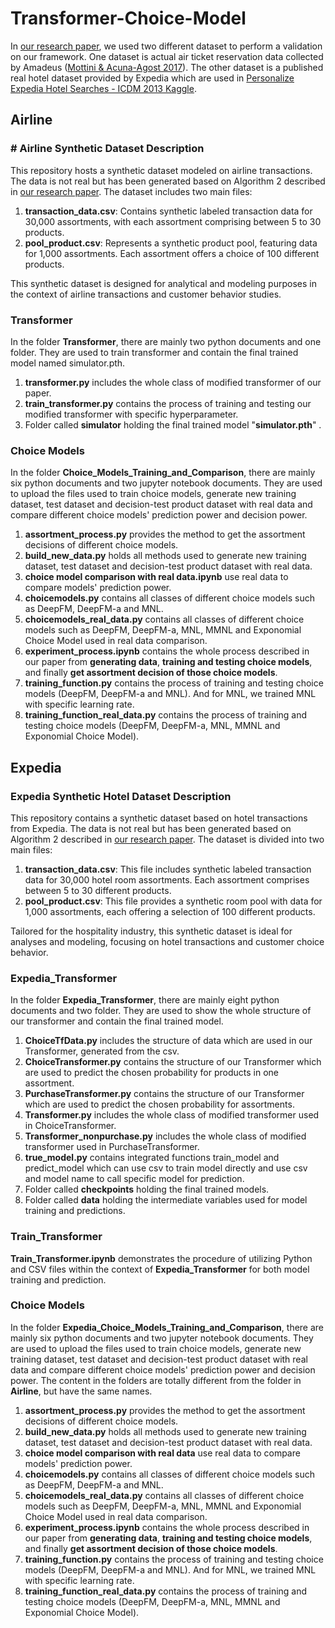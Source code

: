 # Transformer-Choice-Model
In [our research paper](https://papers.ssrn.com/sol3/papers.cfm?abstract_id=4298996), we used two different dataset to perform a validation on our framework. One dataset is actual air ticket reservation data collected by Amadeus \([Mottini & Acuna-Agost 2017](https://dl.acm.org/doi/abs/10.1145/3097983.3098005)\). The other dataset is a published real hotel dataset provided
by Expedia which are used in [Personalize Expedia Hotel Searches -
ICDM 2013 Kaggle](https://www.kaggle.com/competitions/expedia-personalized-sort/overview). 

## Airline
### # Airline Synthetic Dataset Description
This repository hosts a synthetic dataset modeled on airline transactions. The data is not real but has been generated based on Algorithm 2 described in [our research paper](https://papers.ssrn.com/sol3/papers.cfm?abstract_id=4298996). The dataset includes two main files:
1. **transaction_data.csv**: Contains synthetic labeled transaction data for 30,000 assortments, with each assortment comprising between 5 to 30 products.
2. **pool_product.csv**: Represents a synthetic product pool, featuring data for 1,000 assortments. Each assortment offers a choice of 100 different products.

This synthetic dataset is designed for analytical and modeling purposes in the context of airline transactions and customer behavior studies.

### Transformer
In the folder **Transformer**, there are mainly two python documents and one folder. They are used to train transformer and contain the final trained model named simulator.pth.
1. **transformer.py** includes the whole class of modified transformer of our paper.
2. **train_transformer.py** contains the process of training and testing our modified transformer with specific hyperparameter.
3. Folder called **simulator** holding the final trained model "**simulator.pth**" .
### Choice Models
In the folder **Choice_Models_Training_and_Comparison**, there are mainly six python documents and two jupyter notebook documents. They are used to upload the files used to train choice models, generate new training dataset, test dataset and decision-test product dataset with real data and compare different choice models' prediction power and decision power.
1. **assortment_process.py** provides the method to get the assortment decisions of different choice models.
2. **build_new_data.py** holds all methods used to generate new training dataset, test dataset and decision-test product dataset with real data.
3. **choice model comparison with real data.ipynb** use real data to compare models' prediction power. 
4. **choicemodels.py** contains all classes of different choice models such as DeepFM, DeepFM-a and MNL. 
5. **choicemodels_real_data.py** contains all classes of different choice models such as DeepFM, DeepFM-a, MNL, MMNL and Exponomial Choice Model used in real data comparison.
6. **experiment_process.ipynb** contains the whole process described in our paper from **generating data**, **training and testing choice models**, and finally **get assortment decision of those choice models**.
7. **training_function.py** contains the process of training and testing choice models (DeepFM, DeepFM-a and MNL). And for MNL, we trained MNL with specific learning rate.
8. **training_function_real_data.py** contains the process of training and testing choice models (DeepFM, DeepFM-a, MNL, MMNL and Exponomial Choice Model).


## Expedia
### Expedia Synthetic Hotel Dataset Description
This repository contains a synthetic dataset based on hotel transactions from Expedia. The data is not real but has been generated based on Algorithm 2 described in [our research paper](https://papers.ssrn.com/sol3/papers.cfm?abstract_id=4298996). The dataset is divided into two main files:
1. **transaction_data.csv**: This file includes synthetic labeled transaction data for 30,000 hotel room assortments. Each assortment comprises between 5 to 30 different products.
2. **pool_product.csv**: This file provides a synthetic room pool with data for 1,000 assortments, each offering a selection of 100 different products.

Tailored for the hospitality industry, this synthetic dataset is ideal for analyses and modeling, focusing on hotel transactions and customer choice behavior.
### Expedia_Transformer
In the folder **Expedia_Transformer**, there are mainly eight python documents and two folder. They are used to show the whole structure of our transformer and contain the final trained model.
1. **ChoiceTfData.py** includes the structure of data which are used in our Transformer, generated from the csv.
2. **ChoiceTransformer.py** contains the structure of our Transformer which are used to predict the chosen probability for products in one assortment.
3. **PurchaseTransformer.py** contains the structure of our Transformer which are used to predict the chosen probability for assortments.
4. **Transformer.py** includes the whole class of modified transformer used in ChoiceTransformer.
5. **Transformer_nonpurchase.py** includes the whole class of modified transformer used in PurchaseTransformer.
6. **true_model.py** contains integrated functions train_model and predict_model which can use csv to train model directly and use csv and model name to call specific model for prediction.
7. Folder called **checkpoints** holding the final trained models.
8. Folder called **data** holding the intermediate variables used for model training and predictions.

### Train_Transformer
**Train_Transformer.ipynb** demonstrates the procedure of utilizing Python and CSV files within the context of **Expedia_Transformer** for both model training and prediction.

### Choice Models
In the folder **Expedia_Choice_Models_Training_and_Comparison**, there are mainly six python documents and two jupyter notebook documents. They are used to upload the files used to train choice models, generate new training dataset, test dataset and decision-test product dataset with real data and compare different choice models' prediction power and decision power. The content in the folders are totally different from the folder in **Airline**, but have the same names.
1. **assortment_process.py** provides the method to get the assortment decisions of different choice models.
2. **build_new_data.py** holds all methods used to generate new training dataset, test dataset and decision-test product dataset with real data.
3. **choice model comparison with real data** use real data to compare models' prediction power. 
4. **choicemodels.py** contains all classes of different choice models such as DeepFM, DeepFM-a and MNL. 
5. **choicemodels_real_data.py** contains all classes of different choice models such as DeepFM, DeepFM-a, MNL, MMNL and Exponomial Choice Model used in real data comparison.
6. **experiment_process.ipynb** contains the whole process described in our paper from **generating data**, **training and testing choice models**, and finally **get assortment decision of those choice models**.
7. **training_function.py** contains the process of training and testing choice models (DeepFM, DeepFM-a and MNL). And for MNL, we trained MNL with specific learning rate.
8. **training_function_real_data.py** contains the process of training and testing choice models (DeepFM, DeepFM-a, MNL, MMNL and Exponomial Choice Model).
